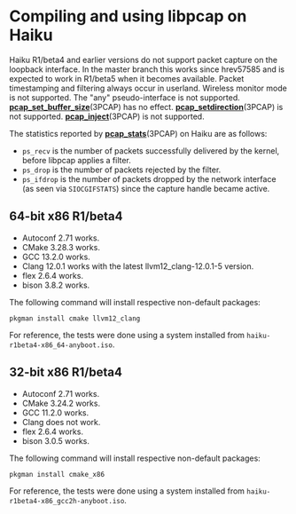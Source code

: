 # Compiling and using libpcap on Haiku

Haiku R1/beta4 and earlier versions do not support packet capture on the
loopback interface.  In the master branch this works since hrev57585 and
is expected to work in R1/beta5 when it becomes available.  Packet timestamping
and filtering always occur in userland.  Wireless monitor mode is not
supported.  The "any" pseudo-interface is not supported.
[**pcap_set_buffer_size**](https://www.tcpdump.org/manpages/pcap_set_buffer_size.3pcap.html)(3PCAP)
has no effect.
[**pcap_setdirection**](https://www.tcpdump.org/manpages/pcap_setdirection.3pcap.html)(3PCAP)
is not supported.
[**pcap_inject**](https://www.tcpdump.org/manpages/pcap_inject.3pcap.html)(3PCAP)
is not supported.

The statistics reported by
[**pcap_stats**](https://www.tcpdump.org/manpages/pcap_stats.3pcap.html)(3PCAP)
on Haiku are as follows:
* `ps_recv` is the number of packets successfully delivered by the kernel,
  before libpcap applies a filter.
* `ps_drop` is the number of packets rejected by the filter.
* `ps_ifdrop` is the number of packets dropped by the network interface (as
  seen via `SIOCGIFSTATS`) since the capture handle became active.

## 64-bit x86 R1/beta4

* Autoconf 2.71 works.
* CMake 3.28.3 works.
* GCC 13.2.0 works.
* Clang 12.0.1 works with the latest llvm12_clang-12.0.1-5 version.
* flex 2.6.4 works.
* bison 3.8.2 works.

The following command will install respective non-default packages:
```
pkgman install cmake llvm12_clang
```

For reference, the tests were done using a system installed from
`haiku-r1beta4-x86_64-anyboot.iso`.

## 32-bit x86 R1/beta4

* Autoconf 2.71 works.
* CMake 3.24.2 works.
* GCC 11.2.0 works.
* Clang does not work.
* flex 2.6.4 works.
* bison 3.0.5 works.

The following command will install respective non-default packages:
```
pkgman install cmake_x86
```

For reference, the tests were done using a system installed from
`haiku-r1beta4-x86_gcc2h-anyboot.iso`.
